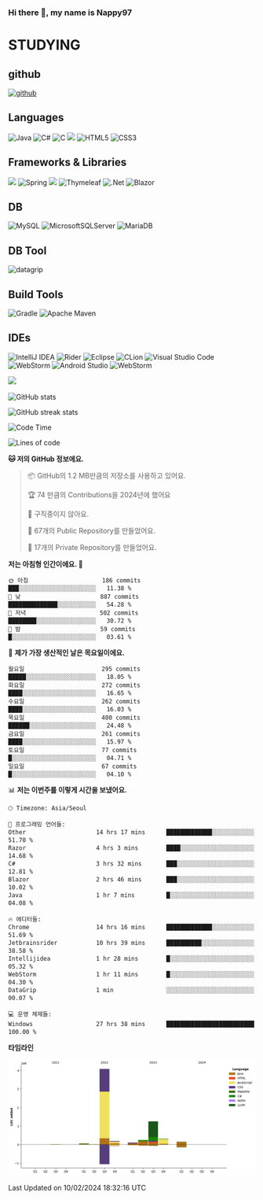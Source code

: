 ### Hi there 👋, my name is Nappy97

# STUDYING
## github
[<img src='https://cdn.jsdelivr.net/npm/simple-icons@3.0.1/icons/github.svg' alt='github' height='40'>](https://github.com/Nappy97)  

## Languages
![Java](https://img.shields.io/badge/java-%23ED8B00.svg?style=for-the-badge&logo=openjdk&logoColor=white) ![C#](https://img.shields.io/badge/c%23-%23239120.svg?style=for-the-badge&logo=c-sharp&logoColor=white) ![C](https://img.shields.io/badge/c-%2300599C.svg?style=for-the-badge&logo=c&logoColor=white) <img src="https://img.shields.io/badge/javascript-F7DF1E?style=for-the-badge&logo=javascript&logoColor=black"> ![HTML5](https://img.shields.io/badge/html5-%23E34F26.svg?style=for-the-badge&logo=html5&logoColor=white) ![CSS3](https://img.shields.io/badge/css3-%231572B6.svg?style=for-the-badge&logo=css3&logoColor=white)

## Frameworks & Libraries
<img src="https://img.shields.io/badge/bootstrap-7952B3?style=for-the-badge&logo=bootstrap&logoColor=white"> ![Spring](https://img.shields.io/badge/spring-%236DB33F.svg?style=for-the-badge&logo=spring&logoColor=white) <img src="https://img.shields.io/badge/jQuery-0769AD?style=for-the-badge&logo=jquery&logoColor=white"> ![Thymeleaf](https://img.shields.io/badge/Thymeleaf-%23005C0F.svg?style=for-the-badge&logo=Thymeleaf&logoColor=white) ![.Net](https://img.shields.io/badge/.NET-5C2D91?style=for-the-badge&logo=.net&logoColor=white) ![Blazor](https://img.shields.io/badge/blazor-%235C2D91.svg?style=for-the-badge&logo=blazor&logoColor=white)

## DB
![MySQL](https://img.shields.io/badge/mysql-%2300f.svg?style=for-the-badge&logo=mysql&logoColor=white) ![MicrosoftSQLServer](https://img.shields.io/badge/Microsoft%20SQL%20Server-CC2927?style=for-the-badge&logo=microsoft%20sql%20server&logoColor=white) ![MariaDB](https://img.shields.io/badge/MariaDB-003545?style=for-the-badge&logo=mariadb&logoColor=white)

## DB Tool
![datagrip](https://img.shields.io/badge/datagrip-9681EB?style=flat&logo=datagrip)

## Build Tools
![Gradle](https://img.shields.io/badge/Gradle-02303A.svg?style=for-the-badge&logo=Gradle&logoColor=white) ![Apache Maven](https://img.shields.io/badge/Apache%20Maven-C71A36?style=for-the-badge&logo=Apache%20Maven&logoColor=white)

## IDEs
![IntelliJ IDEA](https://img.shields.io/badge/IntelliJIDEA-000000.svg?style=for-the-badge&logo=intellij-idea&logoColor=white) ![Rider](https://img.shields.io/badge/Rider-000000.svg?style=for-the-badge&logo=Rider&logoColor=white&color=black&labelColor=crimson) ![Eclipse](https://img.shields.io/badge/Eclipse-FE7A16.svg?style=for-the-badge&logo=Eclipse&logoColor=white) ![CLion](https://img.shields.io/badge/CLion-black?style=for-the-badge&logo=clion&logoColor=white) ![Visual Studio Code](https://img.shields.io/badge/Visual%20Studio%20Code-0078d7.svg?style=for-the-badge&logo=visual-studio-code&logoColor=white) ![WebStorm](https://img.shields.io/badge/webstorm-143?style=for-the-badge&logo=webstorm&logoColor=white&color=black) ![Android Studio](https://img.shields.io/badge/Android%20Studio-3DDC84.svg?style=for-the-badge&logo=android-studio&logoColor=white) ![WebStorm](https://img.shields.io/badge/webstorm-143?style=for-the-badge&logo=webstorm&logoColor=white&color=black)

<div>
  <img  src="https://github-readme-stats.vercel.app/api/top-langs/?username=Nappy97&langs_count=8&exclude_repo=Example-deep-learning-from-scratch&layout=compact&line_height=24&hide_border=true&title_color=d88e82&card_width=280">
<div>
  
![GitHub stats](https://github-readme-stats.vercel.app/api?username=Nappy97&show_icons=true)  

![GitHub streak stats](https://github-readme-streak-stats.herokuapp.com/?user=Nappy97)  

<!--START_SECTION:waka-->
![Code Time](http://img.shields.io/badge/Code%20Time-1%2C491%20hrs%201%20min-blue)

![Lines of code](https://img.shields.io/badge/%EC%A0%80%EB%8A%94%20%EC%97%AC%ED%83%9C%EA%B9%8C%EC%A7%80%20-6.4%20million%20%EC%A4%84%EC%9D%98%20%EC%BD%94%EB%93%9C%EB%A5%BC%20%EC%9E%91%EC%84%B1%ED%96%88%EC%96%B4%EC%9A%94.-blue)

**🐱 저의 GitHub 정보에요.** 

> 📦 GitHub의 1.2 MB만큼의 저장소를 사용하고 있어요. 
 > 
> 🏆 74 만큼의 Contributions을 2024년에 했어요
 > 
> 🚫 구직중이지 않아요.
 > 
> 📜 67개의 Public Repository를 만들었어요. 
 > 
> 🔑 17개의 Private Repository를 만들었어요. 
 > 
**저는 아침형 인간이에요. 🐤** 

```text
🌞 아침                     186 commits         ███░░░░░░░░░░░░░░░░░░░░░░   11.38 % 
🌆 낮　                     887 commits         ██████████████░░░░░░░░░░░   54.28 % 
🌃 저녁                     502 commits         ████████░░░░░░░░░░░░░░░░░   30.72 % 
🌙 밤　                     59 commits          █░░░░░░░░░░░░░░░░░░░░░░░░   03.61 % 
```
📅 **제가 가장 생산적인 날은 목요일이에요.** 

```text
월요일                      295 commits         █████░░░░░░░░░░░░░░░░░░░░   18.05 % 
화요일                      272 commits         ████░░░░░░░░░░░░░░░░░░░░░   16.65 % 
수요일                      262 commits         ████░░░░░░░░░░░░░░░░░░░░░   16.03 % 
목요일                      400 commits         ██████░░░░░░░░░░░░░░░░░░░   24.48 % 
금요일                      261 commits         ████░░░░░░░░░░░░░░░░░░░░░   15.97 % 
토요일                      77 commits          █░░░░░░░░░░░░░░░░░░░░░░░░   04.71 % 
일요일                      67 commits          █░░░░░░░░░░░░░░░░░░░░░░░░   04.10 % 
```


📊 **저는 이번주를 이렇게 시간을 보냈어요.** 

```text
🕑︎ Timezone: Asia/Seoul

💬 프로그래밍 언어들: 
Other                    14 hrs 17 mins      █████████████░░░░░░░░░░░░   51.70 % 
Razor                    4 hrs 3 mins        ████░░░░░░░░░░░░░░░░░░░░░   14.68 % 
C#                       3 hrs 32 mins       ███░░░░░░░░░░░░░░░░░░░░░░   12.81 % 
Blazor                   2 hrs 46 mins       ███░░░░░░░░░░░░░░░░░░░░░░   10.02 % 
Java                     1 hr 7 mins         █░░░░░░░░░░░░░░░░░░░░░░░░   04.08 % 

🔥 에디터들: 
Chrome                   14 hrs 16 mins      █████████████░░░░░░░░░░░░   51.69 % 
Jetbrainsrider           10 hrs 39 mins      ██████████░░░░░░░░░░░░░░░   38.58 % 
Intellijidea             1 hr 28 mins        █░░░░░░░░░░░░░░░░░░░░░░░░   05.32 % 
WebStorm                 1 hr 11 mins        █░░░░░░░░░░░░░░░░░░░░░░░░   04.30 % 
DataGrip                 1 min               ░░░░░░░░░░░░░░░░░░░░░░░░░   00.07 % 

💻 운영 체제들: 
Windows                  27 hrs 38 mins      █████████████████████████   100.00 % 
```

**타임라인**

![Lines of Code chart](https://raw.githubusercontent.com/Nappy97/Nappy97/main/assets/bar_graph.png)


 Last Updated on 10/02/2024 18:32:16 UTC
<!--END_SECTION:waka-->

